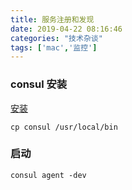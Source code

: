 ```yaml
---
title: 服务注册和发现
date: 2019-04-22 08:16:46
categories: "技术杂谈"
tags: ['mac','监控']
---
```


### consul 安装

[安装](https://www.consul.io/downloads.html)

~~~
cp consul /usr/local/bin
~~~

### 启动

~~~
consul agent -dev
~~~